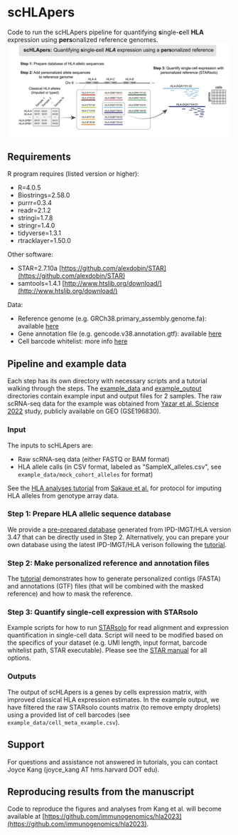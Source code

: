 # scHLApers
Code to run the scHLApers pipeline for quantifying **s**ingle-**c**ell **HLA** expression using **pers**onalized reference genomes.
![Overview](images/overview.png)

## Requirements
R program requires (listed version or higher):
* R=4.0.5
* Biostrings=2.58.0
* purrr=0.3.4
* readr=2.1.2
* stringi=1.7.8
* stringr=1.4.0
* tidyverse=1.3.1
* rtracklayer=1.50.0

Other software:
* STAR=2.7.10a [https://github.com/alexdobin/STAR](https://github.com/alexdobin/STAR)
* samtools=1.4.1 [http://www.htslib.org/download/](http://www.htslib.org/download/)

Data:
* Reference genome (e.g. GRCh38.primary_assembly.genome.fa): available [here](https://ftp.ebi.ac.uk/pub/databases/gencode/Gencode_human/)
* Gene annotation file (e.g. gencode.v38.annotation.gtf): available [here](https://ftp.ebi.ac.uk/pub/databases/gencode/Gencode_human/)
* Cell barcode whitelist: more info [here](https://kb.10xgenomics.com/hc/en-us/articles/115004506263-What-is-a-barcode-whitelist-)

## Pipeline and example data
Each step has its own directory with necessary scripts and a tutorial walking through the steps. The [example_data](example_data) and [example_output](example_outputs) directories contain example input and output files for 2 samples. The raw scRNA-seq data for the example was obtained from [Yazar et al. Science 2022](https://pubmed.ncbi.nlm.nih.gov/35389779/) study, publicly available on GEO (GSE196830).

### Input
The inputs to scHLApers are:
* Raw scRNA-seq data (either FASTQ or BAM format)
* HLA allele calls (in CSV format, labeled as "SampleX_alleles.csv", see `example_data/mock_cohort_alleles` for format)

See the [HLA analyses tutorial](https://github.com/immunogenomics/HLA_analyses_tutorial) from [Sakaue et al.](https://www.biorxiv.org/content/10.1101/2022.08.24.504550v1) for protocol for imputing HLA alleles from genotype array data.

### Step 1: Prepare HLA allelic sequence database
We provide a [pre-prepared database](1_make_HLA_database/IMGTHLA_all_alleles_FINAL.fa) generated from IPD-IMGT/HLA version 3.47 that can be directly used in Step 2. Alternatively, you can prepare your own database using the latest IPD-IMGT/HLA verison following the [tutorial](1_make_HLA_database/tutorial_make_database.ipynb).

### Step 2: Make personalized reference and annotation files
The [tutorial](2_make_personalized_refs/tutorial_make_pers_and_mask_GRCh38.ipynb) demonstrates how to generate personalized contigs (FASTA) and annotations (GTF) files (that will be combined with the masked reference) and how to mask the reference.

### Step 3: Quantify single-cell expression with STARsolo
Example scripts for how to run [STARsolo](https://github.com/alexdobin/STAR) for read alignment and expression quantification in single-cell data. Script will need to be modified based on the specifics of your dataset (e.g. UMI length, input format, barcode whitelist path, STAR executable). Please see the [STAR manual](https://github.com/alexdobin/STAR/blob/master/doc/STARmanual.pdf) for all options.

### Outputs
The output of scHLApers is a genes by cells expression matrix, with improved classical HLA expression estimates. In the example output, we have filtered the raw STARsolo counts matrix (to remove empty droplets) using a provided list of cell barcodes (see `example_data/cell_meta_example.csv`).

## Support
For questions and assistance not answered in tutorials, you can contact Joyce Kang (joyce_kang AT hms.harvard DOT edu).

## Reproducing results from the manuscript
Code to reproduce the figures and analyses from Kang et al. will become available at [https://github.com/immunogenomics/hla2023](https://github.com/immunogenomics/hla2023).
